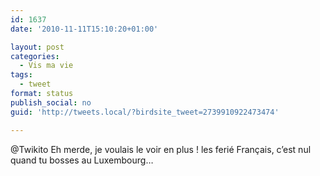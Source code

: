 ```yaml
---
id: 1637
date: '2010-11-11T15:10:20+01:00'

layout: post
categories:
  - Vis ma vie
tags:
  - tweet
format: status
publish_social: no
guid: 'http://tweets.local/?birdsite_tweet=2739910922473474'

---
```


@Twikito Eh merde, je voulais le voir en plus ! les ferié Français, c’est nul quand tu bosses au Luxembourg…